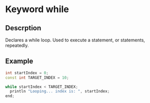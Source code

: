 # Keyword while

## Descrption

Declares a while loop. Used to execute a statement, or statements, repeatedly.

## Example

```cpp
int startIndex = 0;
const int TARGET_INDEX = 10;

while startIndex < TARGET_INDEX;
  println "Looping... index is: ", startIndex;
end;
```
